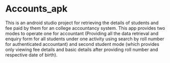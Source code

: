 # Accounts_apk
This is an android studio project for retrieving the details of students and fee paid by them for an college accountancy system.
This app provides two modes to operate one for accountant (Providing all the data retrieval and enquiry form for all students under one activity using search by roll number for authenticated accountant) and second student mode (which provides only viewing fee details and basic details after providing roll number and respective date of birth).
